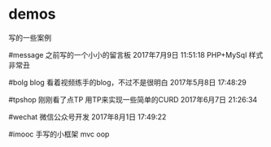 # demos
写的一些案例

#message
之前写的一个小小的留言板 2017年7月9日 11:51:18
PHP+MySql 样式非常丑


#bolg
blog 看着视频练手的blog，不过不是很明白 2017年5月8日 17:48:29    

  
  
#tpshop
刚刚看了点TP 用TP来实现一些简单的CURD    2017年6月7日 21:26:34
  
  
#wechat
微信公众号开发 2017年8月1日 17:49:22  
  
#imooc
手写的小框架 mvc oop


